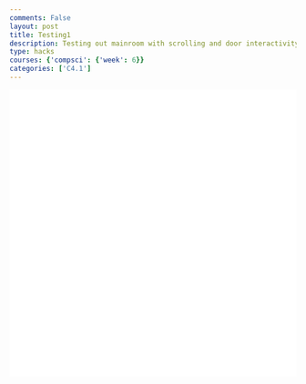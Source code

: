 ```yaml
---
comments: False
layout: post
title: Testing1
description: Testing out mainroom with scrolling and door interactivity
type: hacks
courses: {'compsci': {'week': 6}}
categories: ['C4.1']
---
```



<!DOCTYPE html>
<html>
<head>
    <style>
        .container {
            display: block;
            background-color: white;
        }
    </style>
</head>
<body>
<canvas id="display" class="container" height="500px" width="500px"></canvas>
<div id="message" style="position: absolute; top: 10px; left: 10px; visibility: hidden;">Press the letter P</div>

<script type="module">
    // Import needed modules
    import Character from "/Group/myScripts/GameScripts/CharacterMovement.js";
    import Object from "/Group/myScripts/GameScripts/CreateObject.js";
    import light from "/Group/myScripts/GameScripts/Lights.js";
    import { Display, subDisplay } from "/Group/myScripts/GameScripts/Displays.js";

    // Define canvas
    var canvas = document.getElementById("display");
    var hiddenCanvas = document.createElement("canvas");
    hiddenCanvas.setAttribute("width", "500px");
    hiddenCanvas.setAttribute("height", "500px");
    hiddenCanvas.setAttribute("willReadFrequently", true);

    // Bind inputs to a controller
    var myCharacter = new Character();
    document.addEventListener("keydown", myCharacter.handleKeydown.bind(myCharacter));
    document.addEventListener("keyup", myCharacter.handleKeyup.bind(myCharacter));

    // Create objects
    // Main character
    var characterSpriteSheet = new Image();
    characterSpriteSheet.src = "/Group/images/Game/walking-sprite.png";
    var myCharacterObject = new Object("character", characterSpriteSheet, [44, 54], [200, 266], [250, 500], 5, 1);
    // Backgrounds
    // Apartment bedroom background
    var backgroundImage = new Image();
    backgroundImage.src = "/Group/images/Game/room1update.png";
    var backgroundObject = new Object("background", backgroundImage, [600, 200], [1500, 500], [0, 500], 1, 1, [0, 0]);
    // Bedroom

    // Door
    var doorImage = new Image();
    doorImage.src = "/Group/images/Game/apartmentdoor.png";
    var doorObject = new Object("door", doorImage, [25, 45], [185, 310], [1145, 500], 1, 1);

    // Lighting
    var lightingSprite = new Image();
    lightingSprite.src = "/Group/images/Game/ShadingV3.png";
    var lightObject = new Object("light", lightingSprite, [500, 500], [500, 500], [0, 0], 1, 1);

    // Neighbor

    // Boxes
    // Small boxes
    var boxImage = new Image();
    boxImage.src = "/Group/images/Game/box1.png";
    var boxObject1 = new Object("box", boxImage, [20, 16], [100, 80], [500, 500], 1, 1);
    var boxObject2 = new Object("box", boxImage, [20, 16], [100, 80], [725, 500], 1, 1);
    // Stacked boxes
    var boxstackImage = new Image();
    boxstackImage.src = "/Group/images/Game/box2.png";
    var boxstackObject1 = new Object("box", boxstackImage, [20, 28], [120, 168], [850, 500], 1, 1);
    var boxstackObject2 = new Object("box", boxstackImage, [20, 28], [100, 140], [575, 500], 1, 1);

    // Text

    var display = new subDisplay(canvas, [backgroundObject, doorObject, boxstackObject2, boxObject2, myCharacterObject, boxObject1, boxstackObject1]);

    var fps = 24;
    var active = true;
    var animId;
    var currentFrame = 0;
    var sec = 0;

    function checkCollision(character, door) {
        const characterX = character.position.x;
        const characterY = character.position.y;
        const doorX = door.position.x;
        const doorY = door.position.y;

        const characterWidth = character.width; // Update with actual character width
        const characterHeight = character.height; // Update with actual character height
        const doorWidth = door.width; // Update with actual door width
        const doorHeight = door.height; // Update with actual door height

        if (
            characterX < doorX + doorWidth &&
            characterX + characterWidth > doorX &&
            characterY < doorY + doorHeight &&
            characterY + characterHeight > doorY
        ) {
            return true; // Collided
        }
        return false; // Not collided
    }

    function frame() {
        currentFrame = (currentFrame + 1) % fps;
        if (currentFrame == 0) {
            sec += 1;
        }

        var pos = myCharacter.onFrame(fps);
        pos = [pos.x, 500 - pos.y];

        if (pos[0] >= -64 && pos[0] < 1360) {
            myCharacterObject.OverridePosition(pos);
            if (myCharacter.moving == true) {
                if (currentFrame % Math.round(fps / 12) == 0) {
                    myCharacterObject.UpdateFrame();
                }
            }
        } else {
            if (pos[0] < -64) {
                myCharacter.position = { x: -64, y: 0 };
            } else {
                myCharacter.position = { x: 1360, y: 0 };
            }
        }

        if (pos[0] >= 0 && pos[0] < 1000) {
            display.OverrideScroll([-pos[0], 0]);
            lightObject.UpdateCameraScroll([-pos[0], 0]);
        }
        if (currentFrame % Math.round(fps / 4) == 0) {
            light([[50, 15, 2.5], [450, 15, 2.5], [850, 15, 2.5], [1250, 15, 2.5]], lightObject, hiddenCanvas, true);
        }

        display.draw(1);
        canvas.getContext("2d").drawImage(hiddenCanvas, 0, 0);

        if (checkCollision(myCharacterObject, doorObject)) {
            document.getElementById("message").style.visibility = "visible";
        } else {
            document.getElementById("message").style.visibility = "hidden";
        }

        setTimeout(function () {
            if (active == true) {
                animId = requestAnimationFrame(frame);
            }
        }, 1000 / fps);
    }

    window.addEventListener('keydown', function (e) {
    if (e.key === 'p' && checkCollision(myCharacterObject, doorObject)) {
        document.getElementById("message").style.visibility = "visible";
    }
});

    frame();
</script>
</body>
</html>
